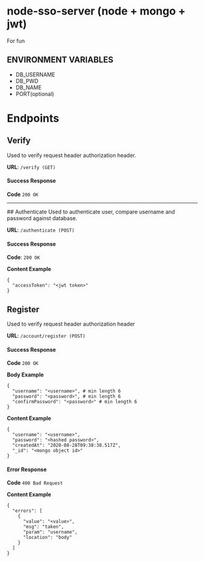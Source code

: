 # node-sso-server (node + mongo + jwt)
For fun

## ENVIRONMENT VARIABLES
- DB_USERNAME
- DB_PWD
- DB_NAME
- PORT(optional)

# Endpoints
## Verify
Used to verify request header authorization header.

<b>URL</b>: `/verify (GET)`

#### Success Response
<b>Code</b> `200 OK`

<hr>
## Authenticate
Used to authenticate user, compare username and password against database.

<b>URL</b>: `/authenticate (POST)`

#### Success Response
<b>Code</b>: `200 OK`

<b>Content Example</b>
```
{
  "accessToken": "<jwt token>"
}
```

## Register

Used to verify request header authorization header

<b>URL</b>: `/account/register (POST)`

#### Success Response
<b>Code</b> `200 OK`

<b>Body Example</b>
```
{
  "username": "<username>", # min length 6
  "password": "<password>", # min length 6
  "confirmPassword": "<password>" # min length 6
}
```

<b>Content Example</b>
```
{
  "username": "<username>",
  "password": "<hashed password>",
  "createdAt": "2020-08-28T09:38:38.517Z",
  "_id": "<mongo object id>"
}
```


#### Error Response

<b>Code</b> `400 Bad Request`

<b>Content Example</b>
```
{
  "errors": [
    {
      "value": "<value>",
      "msg": "taken",
      "param": "username",
      "location": "body"
    }
  ]
}
```

